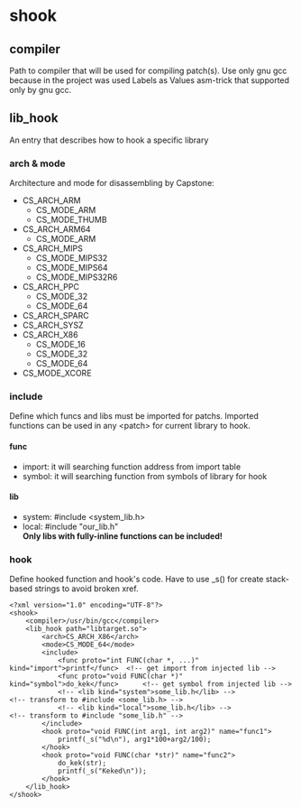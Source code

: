 # shook
## compiler
Path to compiler that will be used for compiling patch(s). Use only gnu gcc because in the project was used Labels as Values asm-trick that supported only by gnu gcc.
## lib_hook
An entry that describes how to hook a specific library
### arch & mode
Architecture and mode for disassembling by Capstone:
- CS_ARCH_ARM
    - CS_MODE_ARM
    - CS_MODE_THUMB
- CS_ARCH_ARM64
    - CS_MODE_ARM
- CS_ARCH_MIPS
    - CS_MODE_MIPS32
    - CS_MODE_MIPS64
    - CS_MODE_MIPS32R6
- CS_ARCH_PPC
    - CS_MODE_32
    - CS_MODE_64
- CS_ARCH_SPARC
- CS_ARCH_SYSZ
- CS_ARCH_X86
    - CS_MODE_16
    - CS_MODE_32
    - CS_MODE_64
- CS_MODE_XCORE
### include
Define which funcs and libs must be imported for patchs. Imported functions can be used in any \<patch\> for current library to hook.
#### func
- import: it will searching function address from import table
- symbol: it will searching function from symbols of library for hook
#### lib
- system: #include \<system_lib.h\> 
- local: #include "our_lib.h"<br />
**Only libs with fully-inline functions can be included!**
### hook
Define hooked function and hook's code. Have to use _s() for create stack-based strings to avoid broken xref. 

```
<?xml version="1.0" encoding="UTF-8"?>
<shook>
    <compiler>/usr/bin/gcc</compiler>
    <lib_hook path="libtarget.so">
        <arch>CS_ARCH_X86</arch>
        <mode>CS_MODE_64</mode>
        <include>
            <func proto="int FUNC(char *, ...)" kind="import">printf</func>  <!-- get import from injected lib -->
            <func proto="void FUNC(char *)" kind="symbol">do_kek</func>      <!-- get symbol from injected lib -->
            <!-- <lib kind="system">some_lib.h</lib> -->                     <!-- transform to #include <some_lib.h> -->
            <!-- <lib kind="local">some_lib.h</lib> -->                      <!-- transform to #include "some_lib.h" -->
        </include>
        <hook proto="void FUNC(int arg1, int arg2)" name="func1">
            printf(_s("%d\n"), arg1*100+arg2/100);
        </hook>
        <hook proto="void FUNC(char *str)" name="func2">
            do_kek(str);
            printf(_s("Keked\n"));
        </hook>
    </lib_hook>
</shook>
```